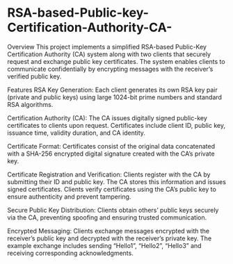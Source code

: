 # RSA-based-Public-key-Certification-Authority-CA-
Overview
This project implements a simplified RSA-based Public-Key Certification Authority (CA) system along with two clients that securely request and exchange public key certificates. The system enables clients to communicate confidentially by encrypting messages with the receiver’s verified public key.

Features
RSA Key Generation:
Each client generates its own RSA key pair (private and public keys) using large 1024-bit prime numbers and standard RSA algorithms.

Certification Authority (CA):
The CA issues digitally signed public-key certificates to clients upon request. Certificates include client ID, public key, issuance time, validity duration, and CA identity.

Certificate Format:
Certificates consist of the original data concatenated with a SHA-256 encrypted digital signature created with the CA’s private key.

Certificate Registration and Verification:
Clients register with the CA by submitting their ID and public key. The CA stores this information and issues signed certificates. Clients verify certificates using the CA’s public key to ensure authenticity and prevent tampering.

Secure Public Key Distribution:
Clients obtain others’ public keys securely via the CA, preventing spoofing and ensuring trusted communication.

Encrypted Messaging:
Clients exchange messages encrypted with the receiver’s public key and decrypted with the receiver’s private key. The example exchange includes sending “Hello1”, “Hello2”, “Hello3” and receiving corresponding acknowledgments.

